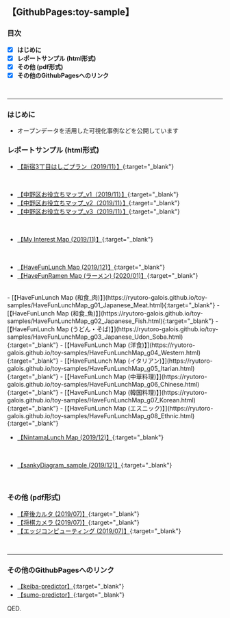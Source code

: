 ## 【GithubPages:toy-sample】

### 目次
- [x]  **はじめに**
- [x]  **レポートサンプル (html形式)**
- [x]  **その他 (pdf形式)**
- [x]  **その他のGithubPagesへのリンク**
<br> 
 
--- 

### はじめに
- オープンデータを活用した可視化事例などを公開しています


### レポートサンプル (html形式)
- [【新宿3丁目はしごプラン（2019/11）】](https://ryutoro-galois.github.io/toy-samples/leaflet_sample_hashigo_plan_20191106.html){:target="_blank"}
<br>

- [【中野区お役立ちマップ_v1（2019/11）】](https://ryutoro-galois.github.io/toy-samples/leaflet_sample_nakanoku_20191107.html){:target="_blank"}
- [【中野区お役立ちマップ_v2（2019/11）】](https://ryutoro-galois.github.io/toy-samples/leaflet_sample_nakanoku_v2_20191120.html){:target="_blank"}
- [【中野区お役立ちマップ_v3（2019/11）】](https://ryutoro-galois.github.io/toy-samples/leaflet_sample_nakanoku_v3_20191125.html){:target="_blank"}
<br>

- [【My Interest Map (2019/11)】](https://ryutoro-galois.github.io/toy-samples/interest_map_20191127.html){:target="_blank"}
<br>

- [【HaveFunLunch Map (2019/12)】](https://ryutoro-galois.github.io/toy-samples/HaveFunLunchMap.html){:target="_blank"}
- [【HaveFunRamen Map (ラーメン) (2020/01)】](https://ryutoro-galois.github.io/toy-samples/HaveFunRamenMap.html){:target="_blank"}
<br>
- [【HaveFunLunch Map (和食_肉)】](https://ryutoro-galois.github.io/toy-samples/HaveFunLunchMap_g01_Japanese_Meat.html){:target="_blank"}
- [【HaveFunLunch Map (和食_魚)】](https://ryutoro-galois.github.io/toy-samples/HaveFunLunchMap_g02_Japanese_Fish.html){:target="_blank"}
- [【HaveFunLunch Map (うどん・そば)】](https://ryutoro-galois.github.io/toy-samples/HaveFunLunchMap_g03_Japanese_Udon_Soba.html){:target="_blank"}
- [【HaveFunLunch Map (洋食)】](https://ryutoro-galois.github.io/toy-samples/HaveFunLunchMap_g04_Western.html){:target="_blank"}
- [【HaveFunLunch Map (イタリアン)】](https://ryutoro-galois.github.io/toy-samples/HaveFunLunchMap_g05_Itarian.html){:target="_blank"}
- [【HaveFunLunch Map (中華料理)】](https://ryutoro-galois.github.io/toy-samples/HaveFunLunchMap_g06_Chinese.html){:target="_blank"}
- [【HaveFunLunch Map (韓国料理)】](https://ryutoro-galois.github.io/toy-samples/HaveFunLunchMap_g07_Korean.html){:target="_blank"}
- [【HaveFunLunch Map (エスニック)】](https://ryutoro-galois.github.io/toy-samples/HaveFunLunchMap_g08_Ethnic.html){:target="_blank"}
<br>

- [【NintamaLunch Map (2019/12)】](https://ryutoro-galois.github.io/toy-samples/leaflet_LunchMap_[Shinjuku-ku].html){:target="_blank"}
<br>

- [【sankyDiagram_sample (2019/12)】](https://ryutoro-galois.github.io/toy-samples/sankeyDiagram_sample.html){:target="_blank"}
<br>


### その他 (pdf形式)
- [【産後カルタ (2019/07)】](MLLabSpace_20190725_01_SangoKaruta.pdf){:target="_blank"}
- [【将棋カメラ (2019/07)】](MLLabSpace_20190725_02_ShogiCamera.pdf){:target="_blank"}
- [【エッジコンピューティング (2019/07)】](MLLabSpace_20190725_03_EdgeComputing.pdf){:target="_blank"}
<br>


---

### その他のGithubPagesへのリンク
- [【keiba-predictor】](https://ryutoro-galois.github.io/keiba-predictor/){:target="_blank"}
- [【sumo-predictor】](https://ryutoro-galois.github.io/sumo-predictor/){:target="_blank"}

QED.
